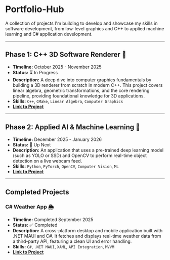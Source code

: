 # Portfolio-Hub

A collection of projects I'm building to develop and showcase my skills in software development, from low-level graphics and C++ to applied machine learning and C# application development.

---

## Phase 1: C++ 3D Software Renderer 🧊

* **Timeline:** October 2025 - November 2025
* **Status:** ⏳ In Progress
* **Description:** A deep dive into computer graphics fundamentals by building a 3D renderer from scratch in modern C++. This project covers linear algebra, geometric transformations, and the core rendering pipeline, providing foundational knowledge for 3D applications.
* **Skills:** `C++`, `CMake`, `Linear Algebra`, `Computer Graphics`
* **[Link to Project](./CPP_Renderer/)**

---

## Phase 2: Applied AI & Machine Learning 📸

* **Timeline:** December 2025 - January 2026
* **Status:** 📝 Up Next
* **Description:** An application that uses a pre-trained deep learning model (such as YOLO or SSD) and OpenCV to perform real-time object detection on a live webcam feed.
* **Skills:** `Python`, `PyTorch`, `OpenCV`, `Computer Vision`, `ML`
* **[Link to Project](./Object_Detector/)**

---

## Completed Projects

### C# Weather App 🌦️

* **Timeline:** Completed September 2025
* **Status:** ✅ Completed
* **Description:** A cross-platform desktop and mobile application built with .NET MAUI and C#. It fetches and displays real-time weather data from a third-party API, featuring a clean UI and error handling.
* **Skills:** `C#`, `.NET MAUI`, `XAML`, `API Integration`, `MVVM`
* **[Link to Project](./CS_WeatherApp/)**
